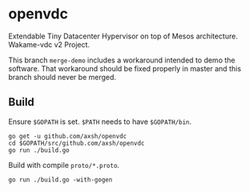 # openvdc
Extendable Tiny Datacenter Hypervisor on top of Mesos architecture. Wakame-vdc v2 Project.

This branch `merge-demo` includes a workaround intended to demo the software. That workaround should be fixed properly in master and this branch should never be merged.

## Build

Ensure ``$GOPATH`` is set. ``$PATH`` needs to have ``$GOPATH/bin``.

```
go get -u github.com/axsh/openvdc
cd $GOPATH/src/github.com/axsh/openvdc
go run ./build.go
```

Build with compile ``proto/*.proto``.

```
go run ./build.go -with-gogen
```
